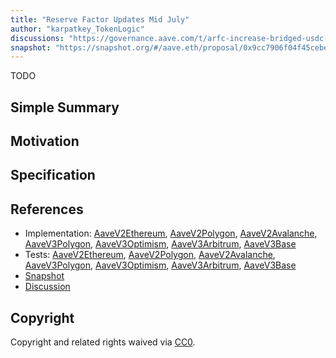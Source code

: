 ```yaml
---
title: "Reserve Factor Updates Mid July"
author: "karpatkey_TokenLogic"
discussions: "https://governance.aave.com/t/arfc-increase-bridged-usdc-reserve-factor-across-all-deployments/17787"
snapshot: "https://snapshot.org/#/aave.eth/proposal/0x9cc7906f04f45cebeaa48a05ed281f49da00d89c4dd988a968272fa179f14d06"
---
```


TODO

## Simple Summary

## Motivation

## Specification

## References

- Implementation: [AaveV2Ethereum](https://github.com/bgd-labs/aave-proposals-v3/blob/main/src/20240711_Multi_ReserveFactorUpdatesMidJuly/AaveV2Ethereum_ReserveFactorUpdatesMidJuly_20240711.sol), [AaveV2Polygon](https://github.com/bgd-labs/aave-proposals-v3/blob/main/src/20240711_Multi_ReserveFactorUpdatesMidJuly/AaveV2Polygon_ReserveFactorUpdatesMidJuly_20240711.sol), [AaveV2Avalanche](https://github.com/bgd-labs/aave-proposals-v3/blob/main/src/20240711_Multi_ReserveFactorUpdatesMidJuly/AaveV2Avalanche_ReserveFactorUpdatesMidJuly_20240711.sol), [AaveV3Polygon](https://github.com/bgd-labs/aave-proposals-v3/blob/main/src/20240711_Multi_ReserveFactorUpdatesMidJuly/AaveV3Polygon_ReserveFactorUpdatesMidJuly_20240711.sol), [AaveV3Optimism](https://github.com/bgd-labs/aave-proposals-v3/blob/main/src/20240711_Multi_ReserveFactorUpdatesMidJuly/AaveV3Optimism_ReserveFactorUpdatesMidJuly_20240711.sol), [AaveV3Arbitrum](https://github.com/bgd-labs/aave-proposals-v3/blob/main/src/20240711_Multi_ReserveFactorUpdatesMidJuly/AaveV3Arbitrum_ReserveFactorUpdatesMidJuly_20240711.sol), [AaveV3Base](https://github.com/bgd-labs/aave-proposals-v3/blob/main/src/20240711_Multi_ReserveFactorUpdatesMidJuly/AaveV3Base_ReserveFactorUpdatesMidJuly_20240711.sol)
- Tests: [AaveV2Ethereum](https://github.com/bgd-labs/aave-proposals-v3/blob/main/src/20240711_Multi_ReserveFactorUpdatesMidJuly/AaveV2Ethereum_ReserveFactorUpdatesMidJuly_20240711.t.sol), [AaveV2Polygon](https://github.com/bgd-labs/aave-proposals-v3/blob/main/src/20240711_Multi_ReserveFactorUpdatesMidJuly/AaveV2Polygon_ReserveFactorUpdatesMidJuly_20240711.t.sol), [AaveV2Avalanche](https://github.com/bgd-labs/aave-proposals-v3/blob/main/src/20240711_Multi_ReserveFactorUpdatesMidJuly/AaveV2Avalanche_ReserveFactorUpdatesMidJuly_20240711.t.sol), [AaveV3Polygon](https://github.com/bgd-labs/aave-proposals-v3/blob/main/src/20240711_Multi_ReserveFactorUpdatesMidJuly/AaveV3Polygon_ReserveFactorUpdatesMidJuly_20240711.t.sol), [AaveV3Optimism](https://github.com/bgd-labs/aave-proposals-v3/blob/main/src/20240711_Multi_ReserveFactorUpdatesMidJuly/AaveV3Optimism_ReserveFactorUpdatesMidJuly_20240711.t.sol), [AaveV3Arbitrum](https://github.com/bgd-labs/aave-proposals-v3/blob/main/src/20240711_Multi_ReserveFactorUpdatesMidJuly/AaveV3Arbitrum_ReserveFactorUpdatesMidJuly_20240711.t.sol), [AaveV3Base](https://github.com/bgd-labs/aave-proposals-v3/blob/main/src/20240711_Multi_ReserveFactorUpdatesMidJuly/AaveV3Base_ReserveFactorUpdatesMidJuly_20240711.t.sol)
- [Snapshot](https://snapshot.org/#/aave.eth/proposal/0x9cc7906f04f45cebeaa48a05ed281f49da00d89c4dd988a968272fa179f14d06)
- [Discussion](https://governance.aave.com/t/arfc-increase-bridged-usdc-reserve-factor-across-all-deployments/17787)

## Copyright

Copyright and related rights waived via [CC0](https://creativecommons.org/publicdomain/zero/1.0/).

